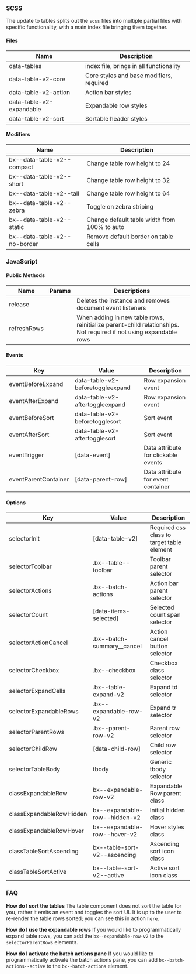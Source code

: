 ### SCSS

The update to tables splits out the `scss` files into multiple partial files with specific functionality, with a main index file bringing them together.

#### Files

| Name                     | Description                              |
| ------------------------ | ---------------------------------------- |
| data-tables              | index file, brings in all functionality  |
| data-table-v2-core       | Core styles and base modifiers, required |
| data-table-v2-action     | Action bar styles                        |
| data-table-v2-expandable | Expandable row styles                    |
| data-table-v2-sort       | Sortable header styles                   |

#### Modifiers

| Name                         | Description                                  |
| ---------------------------- | -------------------------------------------- |
| bx--data-table-v2--compact   | Change table row height to 24                |
| bx--data-table-v2--short     | Change table row height to 32                |
| bx--data-table-v2--tall      | Change table row height to 64                |
| bx--data-table-v2--zebra     | Toggle on zebra striping                     |
| bx--data-table-v2--static    | Change default table width from 100% to auto |
| bx--data-table-v2--no-border | Remove default border on table cells         |

### JavaScript

#### Public Methods

| Name        | Params | Descriptions                                                                                                      |
| ----------- | ------ | ----------------------------------------------------------------------------------------------------------------- |
| release     |        | Deletes the instance and removes document event listeners                                                         |
| refreshRows |        | When adding in new table rows, reinitialize parent-child relationships. Not required if not using expandable rows |

#### Events

| Key                  | Value                            | Description                         |
| -------------------- | -------------------------------- | ----------------------------------- |
| eventBeforeExpand    | data-table-v2-beforetoggleexpand | Row expansion event                 |
| eventAfterExpand     | data-table-v2-aftertoggleexpand  | Row expansion event                 |
| eventBeforeSort      | data-table-v2-beforetogglesort   | Sort event                          |
| eventAfterSort       | data-table-v2-aftertogglesort    | Sort event                          |
| eventTrigger         | [data-event]                     | Data attribute for clickable events |
| eventParentContainer | [data-parent-row]                | Data attribute for event container  |

#### Options

| Key                      | Value                         | Description                                |
| ------------------------ | ----------------------------- | ------------------------------------------ |
| selectorInit             | [data-table-v2]               | Required css class to target table element |
| selectorToolbar          | .bx--table--toolbar           | Toolbar parent selector                    |
| selectorActions          | .bx--batch-actions            | Action bar parent selector                 |
| selectorCount            | [data-items-selected]         | Selected count span selector               |
| selectorActionCancel     | .bx--batch-summary\_\_cancel  | Action cancel button selector              |
| selectorCheckbox         | .bx--checkbox                 | Checkbox class selector                    |
| selectorExpandCells      | .bx--table-expand-v2          | Expand td selector                         |
| selectorExpandableRows   | .bx--expandable-row-v2        | Expand tr selector                         |
| selectorParentRows       | .bx--parent-row-v2            | Parent row selector                        |
| selectorChildRow         | [data-child-row]              | Child row selector                         |
| selectorTableBody        | tbody                         | Generic tbody selector                     |
| classExpandableRow       | bx--expandable-row-v2         | Expandable Row parent class                |
| classExpandableRowHidden | bx--expandable-row--hidden-v2 | Initial hidden class                       |
| classExpandableRowHover  | bx--expandable-row--hover-v2  | Hover styles class                         |
| classTableSortAscending  | bx--table-sort-v2--ascending  | Ascending sort icon class                  |
| classTableSortActive     | bx--table-sort-v2--active     | Active sort icon class                     |

### FAQ

**How do I sort the tables**
The table component does not sort the table for you, rather it emits an event and toggles the sort UI. It is up to the user to re-render the table rows sorted; you can see this in action `here`.

**How do I use the expandable rows**
If you would like to programmatically expand table rows, you can add the `bx--expandable-row-v2` to the `selectorParentRows` elements.

**How do I activate the batch actions pane**
If you would like to programmatically activate the batch actions pane, you can add `bx--batch-actions--active` to the `bx--batch-actions` element.
